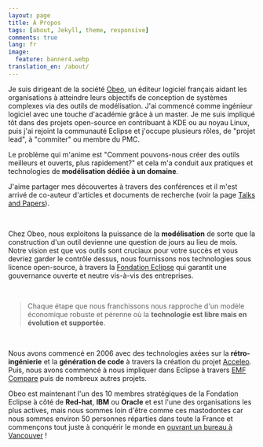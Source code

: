 ```yaml
---
layout: page
title: À Propos
tags: [about, Jekyll, theme, responsive]
comments: true
lang: fr
image:
  feature: banner4.webp
translation_en: /about/
---
```


Je suis dirigeant de la société [Obeo](https://www.obeosoft.com/fr/), un éditeur logiciel français aidant les organisations à atteindre leurs objectifs de conception de systèmes complexes via des outils de modélisation. J'ai commencé comme ingénieur logiciel avec une touche d'académie grâce à un master. Je me suis impliqué tôt dans des projets open-source en contribuant à KDE ou au noyau Linux, puis j'ai rejoint la communauté Eclipse et j'occupe plusieurs rôles, de "projet lead", à "commiter" ou membre du PMC.

Le problème qui m'anime est "Comment pouvons-nous créer des outils meilleurs et ouverts, plus rapidement?" et cela m'a conduit aux pratiques et technologies de **modélisation dédiée à un domaine**. 

J'aime partager mes découvertes à travers des conférences et il m'est arrivé de co-auteur d'articles et documents de recherche (voir la page [Talks and Papers](../../talks)).

<br>

Chez Obeo, nous exploitons la puissance de la **modélisation** de sorte que la construction d'un outil devienne une question de jours au lieu de mois. Notre vision est que vos outils sont cruciaux pour votre succès et vous devriez garder le contrôle dessus, nous fournissons nos technologies sous licence open-source, à travers la [Fondation Eclipse](https://www.eclipse.org) qui garantit une gouvernance ouverte et neutre vis-à-vis des entreprises.

<br>

> Chaque étape que nous franchissons nous rapproche d'un modèle économique robuste et pérenne où la **technologie est libre mais en évolution et supportée**.

<br>

Nous avons commencé en 2006 avec des technologies axées sur la **rétro-ingénierie** et la **génération de code** à travers la création du projet [Acceleo](https://www.eclipse.dev/acceleo/). Puis, nous avons commencé à nous impliquer dans Eclipse à travers [EMF Compare](https://www.eclipse.dev/emf/compare/) puis de nombreux autres projets.

Obeo est maintenant l'un des 10 membres stratégiques de la Fondation Eclipse à côté de **Red-hat**, **IBM** ou **Oracle** et est l'une des organisations les plus actives, mais nous sommes loin d'être comme ces mastodontes car nous sommes environ 50 personnes réparties dans toute la France et commençons tout juste à conquérir le monde en [ouvrant un bureau à Vancouver](../../obeo/north-america-here-we-come/) !

